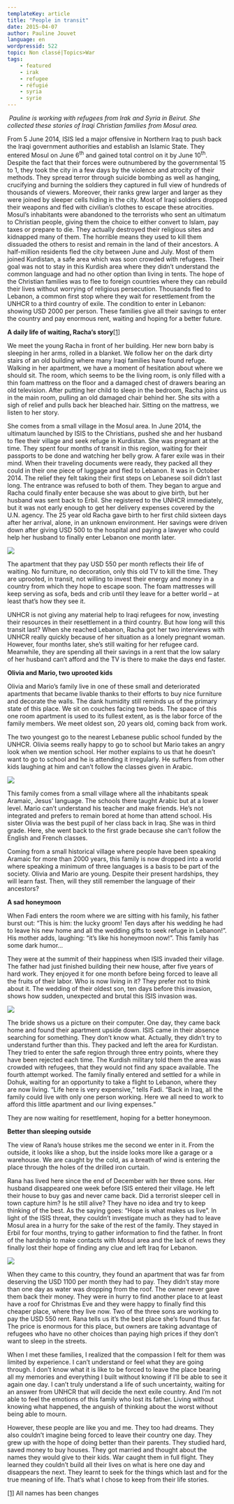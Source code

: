 ```yaml
---
templateKey: article
title: "People in transit"
date: 2015-04-07
author: Pauline Jouvet
language: en
wordpressid: 522
topic: Non classé|Topics>War
tags:
    - featured
    - irak
    - refugee
    - réfugié
    - syria
    - syrie
---
```


<em> Pauline is working with refugees from Irak and Syria in Beirut. She collected these stories of Iraqi Christian families from Mosul area.<strong>
</strong></em>

From 5 June 2014, ISIS led a major offensive in Northern Iraq to push back the Iraqi government authorities and establish an Islamic State. They entered Mosul on June 6<sup>th</sup> and gained total control on it by June 10<sup>th</sup>. Despite the fact that their forces were outnumbered by the governmental 15 to 1, they took the city in a few days by the violence and atrocity of their methods. They spread terror through suicide bombing as well as hanging, crucifying and burning the soldiers they captured in full view of hundreds of thousands of viewers. Moreover, their ranks grew larger and larger as they were joined by sleeper cells hiding in the city. Most of Iraqi soldiers dropped their weapons and fled with civilian’s clothes to escape these atrocities. Mosul’s inhabitants were abandoned to the terrorists who sent an ultimatum to Christian people, giving them the choice to either convert to Islam, pay taxes or prepare to die. They actually destroyed their religious sites and kidnapped many of them. The horrible means they used to kill them dissuaded the others to resist and remain in the land of their ancestors. A half-million residents fled the city between June and July. Most of them joined Kurdistan, a safe area which was soon crowded with refugees. Their goal was not to stay in this Kurdish area where they didn’t understand the common language and had no other option than living in tents. The hope of the Christian families was to flee to foreign countries where they can rebuild their lives without worrying of religious persecution. Thousands fled to Lebanon, a common first stop where they wait for resettlement from the UNHCR to a third country of exile. The condition to enter in Lebanon: showing USD 2000 per person. These families give all their savings to enter the country and pay enormous rent, waiting and hoping for a better future.

<strong>A daily life of waiting, Racha’s story</strong><a href="#_ftn1" name="_ftnref1">[1]</a>

We meet the young Racha in front of her building. Her new born baby is sleeping in her arms, rolled in a blanket. We follow her on the dark dirty stairs of an old building where many Iraqi families have found refuge. Walking in her apartment, we have a moment of hesitation about where we should sit. The room, which seems to be the living room, is only filled with a thin foam mattress on the floor and a damaged chest of drawers bearing an old television. After putting her child to sleep in the bedroom, Racha joins us in the main room, pulling an old damaged chair behind her. She sits with a sigh of relief and pulls back her bleached hair. Sitting on the mattress, we listen to her story.

She comes from a small village in the Mosul area. In June 2014, the ultimatum launched by ISIS to the Christians, pushed she and her husband to flee their village and seek refuge in Kurdistan. She was pregnant at the time. They spent four months of transit in this region, waiting for their passports to be done and watching her belly grow. A farer exile was in their mind. When their traveling documents were ready, they packed all they could in their one piece of luggage and fled to Lebanon. It was in October 2014. The relief they felt taking their first steps on Lebanese soil didn’t last long. The entrance was refused to both of them. They began to argue and Racha could finally enter because she was about to give birth, but her husband was sent back to Erbil. She registered to the UNHCR immediately, but it was not early enough to get her delivery expenses covered by the U.N. agency. The 25 year old Racha gave birth to her first child sixteen days after her arrival, alone, in an unknown environment. Her savings were driven down after giving USD 500 to the hospital and paying a lawyer who could help her husband to finally enter Lebanon one month later.

![](/img/wp-uploads/2015/04/SAM_5170-Copie.jpg)

The apartment that they pay USD 550 per month reflects their life of waiting. No furniture, no decoration, only this old TV to kill the time. They are uprooted, in transit, not willing to invest their energy and money in a country from which they hope to escape soon. The foam mattresses will keep serving as sofa, beds and crib until they leave for a better world – at least that’s how they see it.

UNHCR is not giving any material help to Iraqi refugees for now, investing their resources in their resettlement in a third country. But how long will this transit last? When she reached Lebanon, Racha got her two interviews with UNHCR really quickly because of her situation as a lonely pregnant woman. However, four months later, she’s still waiting for her refugee card. Meanwhile, they are spending all their savings in a rent that the low salary of her husband can’t afford and the TV is there to make the days end faster.

<strong>Olivia and Mario, two uprooted kids</strong>

Olivia and Mario’s family live in one of these small and deteriorated apartments that became livable thanks to their efforts to buy nice furniture and decorate the walls. The dank humidity still reminds us of the primary state of this place. We sit on couches facing two beds. The space of this one room apartment is used to its fullest extent, as is the labor force of the family members. We meet oldest son, 20 years old, coming back from work.

The two youngest go to the nearest Lebanese public school funded by the UNHCR. Olivia seems really happy to go to school but Mario takes an angry look when we mention school. Her mother explains to us that he doesn’t want to go to school and he is attending it irregularly. He suffers from other kids laughing at him and can’t follow the classes given in Arabic.

![](/img/wp-uploads/2015/04/SAM_5183-Copie.jpg)

This family comes from a small village where all the inhabitants speak Aramaic, Jesus’ language. The schools there taught Arabic but at a lower level. Mario can’t understand his teacher and make friends. He’s not integrated and prefers to remain bored at home than attend school. His sister Olivia was the best pupil of her class back in Iraq. She was in third grade. Here, she went back to the first grade because she can’t follow the English and French classes.

Coming from a small historical village where people have been speaking Aramaic for more than 2000 years, this family is now dropped into a world where speaking a minimum of three languages is a basis to be part of the society. Olivia and Mario are young. Despite their present hardships, they will learn fast. Then, will they still remember the language of their ancestors?

<strong>A sad honeymoon</strong>

When Fadi enters the room where we are sitting with his family, his father burst out: “This is him: the lucky groom! Ten days after his wedding he had to leave his new home and all the wedding gifts to seek refuge in Lebanon!”. His mother adds, laughing: “it’s like his honeymoon now!”. This family has some dark humor…

They were at the summit of their happiness when ISIS invaded their village. The father had just finished building their new house, after five years of hard work. They enjoyed it for one month before being forced to leave all the fruits of their labor. Who is now living in it? They prefer not to think about it. The wedding of their oldest son, ten days before this invasion, shows how sudden, unexpected and brutal this ISIS invasion was.

![](/img/wp-uploads/2015/04/SAM_5200-Copie.jpg)</strong>

The bride shows us a picture on their computer. One day, they came back home and found their apartment upside down. ISIS came in their absence searching for something. They don’t know what. Actually, they didn’t try to understand further than this. They packed and left the area for Kurdistan. They tried to enter the safe region through three entry points, where they have been rejected each time. The Kurdish military told them the area was crowded with refugees, that they would not find any space available. The fourth attempt worked. The family finally entered and settled for a while in Dohuk, waiting for an opportunity to take a flight to Lebanon, where they are now living. “Life here is very expensive,” tells Fadi. “Back in Iraq, all the family could live with only one person working. Here we all need to work to afford this little apartment and our living expenses.”

They are now waiting for resettlement, hoping for a better honeymoon.

<strong>Better than sleeping outside</strong>

The view of Rana’s house strikes me the second we enter in it. From the outside, it looks like a shop, but the inside looks more like a garage or a warehouse. We are caught by the cold, as a breath of wind is entering the place through the holes of the drilled iron curtain.

Rana has lived here since the end of December with her three sons. Her husband disappeared one week before ISIS entered their village. He left their house to buy gas and never came back. Did a terrorist sleeper cell in town capture him? Is he still alive? They have no idea and try to keep thinking of the best. As the saying goes: “Hope is what makes us live”. In light of the ISIS threat, they couldn’t investigate much as they had to leave Mosul area in a hurry for the sake of the rest of the family. They stayed in Erbil for four months, trying to gather information to find the father. In front of the hardship to make contacts with Mosul area and the lack of news they finally lost their hope of finding any clue and left Iraq for Lebanon.

![](/img/wp-uploads/2015/04/SAM_5207.jpg)

When they came to this country, they found an apartment that was far from deserving the USD 1100 per month they had to pay. They didn’t stay more than one day as water was dropping from the roof. The owner never gave them back their money. They were in hurry to find another place to at least have a roof for Christmas Eve and they were happy to finally find this cheaper place, where they live now. Two of the three sons are working to pay the USD 550 rent. Rana tells us it’s the best place she’s found thus far. The price is enormous for this place, but owners are taking advantage of refugees who have no other choices than paying high prices if they don’t want to sleep in the streets.

When I met these families, I realized that the compassion I felt for them was limited by experience. I can’t understand or feel what they are going through. I don’t know what it is like to be forced to leave the place bearing all my memories and everything I built without knowing if I’ll be able to see it again one day. I can’t truly understand a life of such uncertainty, waiting for an answer from UNHCR that will decide the next exile country. And I’m not able to feel the emotions of this family who lost its father. Living without knowing what happened, the anguish of thinking about the worst without being able to mourn.

However, these people are like you and me. They too had dreams. They also couldn’t imagine being forced to leave their country one day. They grew up with the hope of doing better than their parents. They studied hard, saved money to buy houses. They got married and thought about the names they would give to their kids. War caught them in full flight. They learned they couldn’t build all their lives on what is here one day and disappears the next. They learnt to seek for the things which last and for the true meaning of life. That’s what I chose to keep from their life stories.

<a href="#_ftnref1" name="_ftn1">[1]</a> All names has been changes
